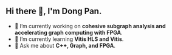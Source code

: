 ## Hi there 👋, I'm Dong Pan.



- 🔭 I’m currently working on **cohesive subgraph analysis and accelerating graph computing with FPGA**.
- 🌱 I’m currently learning **Vitis HLS and Vitis**.
- 💬 Ask me about **C++, Graph, and FPGA**.
